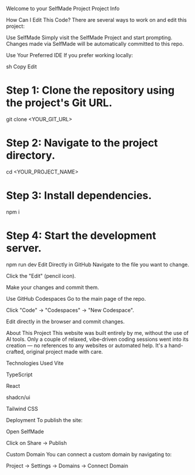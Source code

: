 Welcome to your SelfMade Project
Project Info



How Can I Edit This Code?
There are several ways to work on and edit this project:

Use SelfMade
Simply visit the SelfMade Project and start prompting.
Changes made via SelfMade will be automatically committed to this repo.

Use Your Preferred IDE
If you prefer working locally:

sh
Copy
Edit
# Step 1: Clone the repository using the project's Git URL.
git clone <YOUR_GIT_URL>

# Step 2: Navigate to the project directory.
cd <YOUR_PROJECT_NAME>

# Step 3: Install dependencies.
npm i

# Step 4: Start the development server.
npm run dev
Edit Directly in GitHub
Navigate to the file you want to change.

Click the "Edit" (pencil icon).

Make your changes and commit them.

Use GitHub Codespaces
Go to the main page of the repo.

Click "Code" → "Codespaces" → "New Codespace".

Edit directly in the browser and commit changes.

About This Project
This website was built entirely by me, without the use of AI tools. Only a couple of relaxed, vibe-driven coding sessions went into its creation — no references to any websites or automated help. It's a hand-crafted, original project made with care.

Technologies Used
Vite

TypeScript

React

shadcn/ui

Tailwind CSS

Deployment
To publish the site:

Open SelfMade

Click on Share → Publish

Custom Domain
You can connect a custom domain by navigating to:

Project → Settings → Domains → Connect Domain
